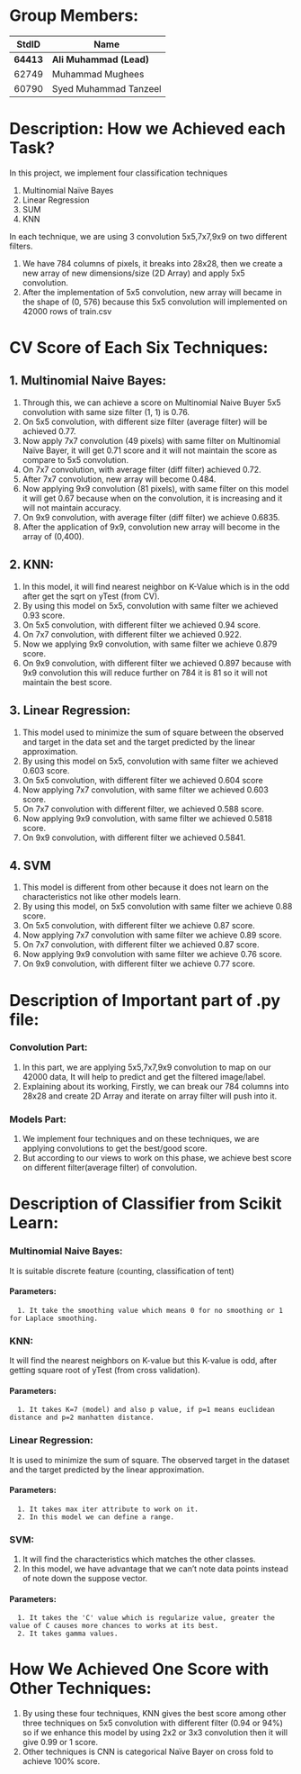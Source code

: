 # Group Members:

StdID | Name
------------ | -------------
**64413** | **Ali Muhammad (Lead)** 
62749 | Muhammad Mughees
60790 | Syed Muhammad Tanzeel


# Description: How we Achieved each Task?


In this project, we implement four classification techniques


 1.  Multinomial Naïve Bayes
 2.  Linear Regression 
 3.  SUM 
 4.  KNN 

In each technique, we are using 3 convolution 5x5,7x7,9x9 on two different filters.
   1. We have 784 columns of pixels, it breaks into 28x28, then we create a new array of new dimensions/size (2D Array) and apply 5x5 convolution.
   2. After the implementation of 5x5 convolution, new array will became in the shape of (0, 576) because this 5x5 convolution will implemented on 42000                 rows of train.csv





# CV Score of Each Six Techniques: #

## 1. Multinomial Naive Bayes: ##

1. Through this, we can achieve a score on Multinomial Naive Buyer 5x5 convolution with same size filter (1, 1) is 0.76.
2. On 5x5 convolution, with different size filter (average filter) will be achieved 0.77.
3. Now apply 7x7 convolution (49 pixels) with same filter on Multinomial Naïve Bayer, it will get 0.71 score and it will not maintain the score as compare to 5x5      convolution.
4. On 7x7 convolution, with average filter (diff filter) achieved 0.72.
5. After 7x7 convolution, new array will become 0.484.
6. Now applying 9x9 convolution (81 pixels), with same filter on this model it will get 0.67 because when on the convolution, it is increasing and it will not        maintain accuracy.
7. On 9x9 convolution, with average filter (diff filter) we achieve 0.6835.
8. After the application of 9x9, convolution new array will become in the array of (0,400).



## 2. KNN: ##

1. In this model, it will find nearest neighbor on K-Value which is in the odd after get the sqrt on yTest (from CV).
2. By using this model on 5x5, convolution with same filter we achieved 0.93 score.
3. On 5x5 convolution, with different filter we achieved 0.94 score.
4. On 7x7 convolution, with different filter we achieved 0.922.
5. Now we applying 9x9 convolution, with same filter we achieve 0.879 score.
6. On 9x9 convolution, with different filter we achieved 0.897 because with 9x9 convolution this will reduce further on 784 it is 81 so it will not maintain the best score.



## 3. Linear Regression: ##

1. This model used to minimize the sum of square between  the observed and target in the data set and the target predicted by the linear approximation.
2. By using this model on 5x5, convolution with same filter we achieved 0.603 score.
3. On 5x5 convolution, with different filter we achieved 0.604 score
4. Now applying 7x7 convolution, with same filter we achieved 0.603 score.
5. On 7x7 convolution with different filter, we achieved 0.588 score.
6. Now applying 9x9 convolution, with same filter we achieved 0.5818 score.
7. On 9x9 convolution, with different filter we achieved 0.5841.



## 4. SVM ##

1. This model is different from other because it does not learn on the characteristics not like other models learn.
2. By using this model, on 5x5 convolution with same filter we achieve 0.88 score.
3. On 5x5 convolution, with different filter we achieve 0.87 score.
4. Now applying 7x7 convolution with same filter we achieve 0.89 score.
5. On 7x7 convolution, with different filter we achieved 0.87 score.
6. Now applying 9x9 convolution with same filter we achieve 0.76 score.
7. On 9x9 convolution, with different filter we achieve 0.77 score.




# Description of Important part of .py file: #


### Convolution Part: ###

1. In this part, we are applying 5x5,7x7,9x9 convolution to map on our 42000 data, It will help to predict and get the filtered image/label.
2. Explaining about its working, Firstly, we can break our 784 columns into 28x28 and create 2D Array and iterate on array filter will push into it.


### Models Part: ###

1. We implement four techniques and on these techniques, we are applying convolutions to get the best/good score.
2. But according to our views to work on this phase, we achieve best score on different filter(average filter) of convolution.



# Description of Classifier from Scikit Learn: #


### Multinomial Naive Bayes: ###

It is suitable discrete feature (counting, classification of tent)

#### Parameters: #### 
      1. It take the smoothing value which means 0 for no smoothing or 1 for Laplace smoothing.




### KNN: ###

It will find the nearest neighbors on K-value but this K-value is odd, after getting square root of yTest (from cross validation).

#### Parameters: #### 
      1. It takes K=7 (model) and also p value, if p=1 means euclidean distance and p=2 manhatten distance.




### Linear Regression: ###

It is used to minimize the sum of square. The observed target in the dataset and the target predicted by the linear approximation.

#### Parameters: #### 
      1. It takes max iter attribute to work on it.
      2. In this model we can define a range.


### SVM: ###

1. It will find the characteristics which matches the other classes.
2. In this model, we have advantage that we can’t note data points instead of note down the suppose vector.

#### Parameters: #### 
      1. It takes the 'C' value which is regularize value, greater the value of C causes more chances to works at its best.
      2. It takes gamma values.








# How We Achieved One Score with Other Techniques: #

1. By using these four techniques, KNN gives the best score among other three techniques on 5x5 convolution with different filter (0.94 or 94%)      so if we enhance this model by using 2x2 or 3x3 convolution then it will give 0.99 or 1 score.
2. Other techniques is CNN is categorical Naïve Bayer on cross fold to achieve 100% score. 
